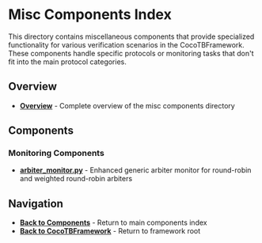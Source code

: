 # Misc Components Index

This directory contains miscellaneous components that provide specialized functionality for various verification scenarios in the CocoTBFramework. These components handle specific protocols or monitoring tasks that don't fit into the main protocol categories.

## Overview
- [**Overview**](misc_overview.md) - Complete overview of the misc components directory

## Components

### Monitoring Components
- [**arbiter_monitor.py**](arbiter_monitor.md) - Enhanced generic arbiter monitor for round-robin and weighted round-robin arbiters

## Navigation
- [**Back to Components**](../index.md) - Return to main components index
- [**Back to CocoTBFramework**](../../index.md) - Return to framework root